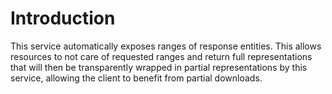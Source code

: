 # Introduction

This service automatically exposes ranges of response entities. This
allows resources to not care of requested ranges and return full
representations that will then be transparently wrapped in partial
representations by this service, allowing the client to benefit from
partial downloads.
